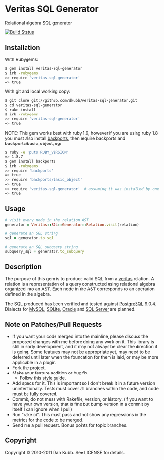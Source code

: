 # Veritas SQL Generator

Relational algebra SQL generator

[![Build Status](https://secure.travis-ci.org/dkubb/veritas-sql-generator.png)](http://travis-ci.org/dkubb/veritas-sql-generator)

## Installation

With Rubygems:

```bash
$ gem install veritas-sql-generator
$ irb -rubygems
>> require 'veritas-sql-generator'
=> true
```

With git and local working copy:

```bash
$ git clone git://github.com/dkubb/veritas-sql-generator.git
$ cd veritas-sql-generator
$ rake install
$ irb -rubygems
>> require 'veritas-sql-generator'
=> true
```

NOTE: This gem works best with ruby 1.9, however if you are using ruby 1.8 you must also install [backports](https://rubygems.org/gems/backports), then require backports and backports/basic_object, eg:

```bash
$ ruby -e 'puts RUBY_VERSION'
=> 1.8.7
$ gem install backports
$ irb -rubygems
>> require 'backports'
=> true
>> require 'backports/basic_object'
=> true
>> require 'veritas-sql-generator'  # assuming it was installed by one of the two methods above
=> true
```

## Usage

```ruby
# visit every node in the relation AST
generator = Veritas::SQL::Generator::Relation.visit(relation)

# generate an SQL string
sql = generator.to_sql

# generate an SQL subquery string
subquery_sql = generator.to_subquery
```

## Description

The purpose of this gem is to produce valid SQL from a [veritas](https://github.com/dkubb/veritas) relation. A relation is a representation of a query constructed using relational algebra organized into an AST. Each node in the AST corresponds to an operation defined in the algebra.

The SQL produced has been verified and tested against [PostgreSQL](http://www.postgresql.org/) 9.0.4. Dialects for [MySQL](http://www.mysql.com/), [SQLite](http://www.sqlite.org/), [Oracle](http://www.oracle.com/) and [SQL Server](http://www.microsoft.com/sqlserver/) are planned.

## Note on Patches/Pull Requests

* If you want your code merged into the mainline, please discuss the proposed changes with me before doing any work on it. This library is still in early development, and it may not always be clear the direction it is going. Some features may not be appropriate yet, may need to be deferred until later when the foundation for them is laid, or may be more applicable in a plugin.
* Fork the project.
* Make your feature addition or bug fix.
  * Follow this [style guide](https://github.com/dkubb/styleguide).
* Add specs for it. This is important so I don't break it in a future version unintentionally. Tests must cover all branches within the code, and code must be fully covered.
* Commit, do not mess with Rakefile, version, or history.  (if you want to have your own version, that is fine but bump version in a commit by itself I can ignore when I pull)
* Run "rake ci". This must pass and not show any regressions in the
  metrics for the code to be merged.
* Send me a pull request. Bonus points for topic branches.

## Copyright

Copyright &copy; 2010-2011 Dan Kubb. See LICENSE for details.
